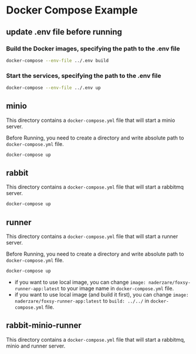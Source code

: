 # Docker Compose Example

## update .env file before running

### Build the Docker images, specifying the path to the .env file

```bash
docker-compose --env-file ../.env build
```

### Start the services, specifying the path to the .env file

```bash
docker-compose --env-file ../.env up
```

## minio

This directory contains a `docker-compose.yml` file that will start a minio server. 

Before Running, you need to create a directory and write absolute path to `docker-compose.yml` file.

```bash
docker-compose up
```

## rabbit

This directory contains a `docker-compose.yml` file that will start a rabbitmq server.

```bash
docker-compose up
```

## runner

This directory contains a `docker-compose.yml` file that will start a runner server.

Before Running, you need to create a directory and write absolute path to `docker-compose.yml` file.

```bash
docker-compose up
```

- if you want to use local image, you can change `image: naderzare/foxsy-runner-app:latest` to your image name in `docker-compose.yml` file.
- if you want to use local image (and build it first), you can change `image: naderzare/foxsy-runner-app:latest` to `build: ../../` in `docker-compose.yml` file.

## rabbit-minio-runner

This directory contains a `docker-compose.yml` file that will start a rabbitmq, minio and runner server.
